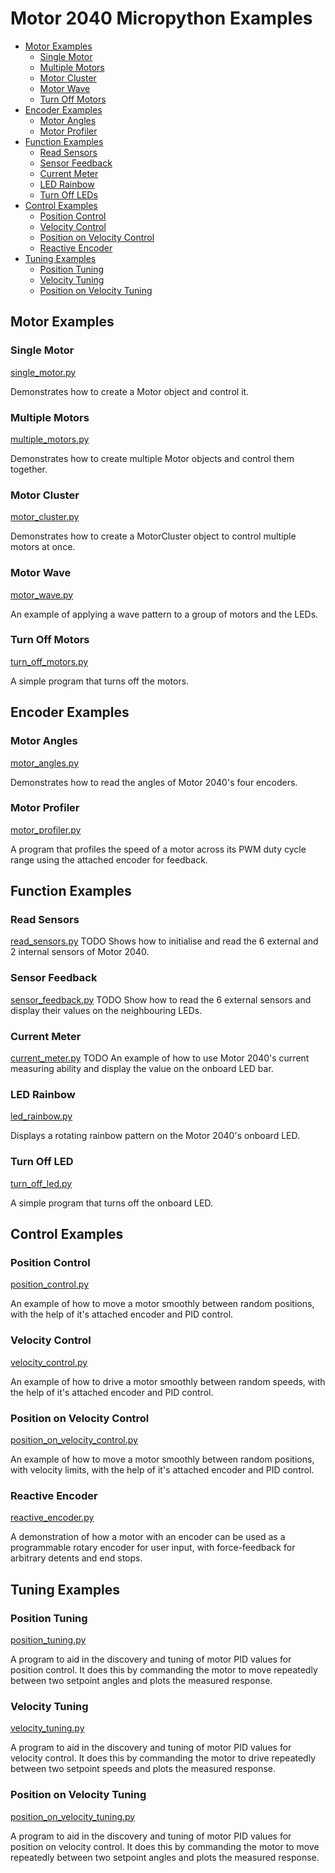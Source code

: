 # Motor 2040 Micropython Examples <!-- omit in toc -->

- [Motor Examples](#motor-examples)
  - [Single Motor](#single-motor)
  - [Multiple Motors](#multiple-motors)
  - [Motor Cluster](#motor-cluster)
  - [Motor Wave](#motor-wave)
  - [Turn Off Motors](#turn-off-motors)
- [Encoder Examples](#encoder-examples)
  - [Motor Angles](#motor-angles)
  - [Motor Profiler](#motor-profiler)
- [Function Examples](#function-examples)
  - [Read Sensors](#read-sensors)
  - [Sensor Feedback](#sensor-feedback)
  - [Current Meter](#current-meter)
  - [LED Rainbow](#led-rainbow)
  - [Turn Off LEDs](#turn-off-leds)
- [Control Examples](#control-examples)
  - [Position Control](#position-control)
  - [Velocity Control](#velocity-control)
  - [Position on Velocity Control](#position-on-velocity-control)
  - [Reactive Encoder](#reactive-encoder)
- [Tuning Examples](#tuning-examples)
  - [Position Tuning](#position-tuning)
  - [Velocity Tuning](#velocity-tuning)
  - [Position on Velocity Tuning](#position-on-velocity-tuning)


## Motor Examples

### Single Motor
[single_motor.py](single_motor.py)

Demonstrates how to create a Motor object and control it.


### Multiple Motors
[multiple_motors.py](multiple_motors.py)

Demonstrates how to create multiple Motor objects and control them together.


### Motor Cluster
[motor_cluster.py](motor_cluster.py)

Demonstrates how to create a MotorCluster object to control multiple motors at once.


### Motor Wave
[motor_wave.py](motor_wave.py)

An example of applying a wave pattern to a group of motors and the LEDs.


### Turn Off Motors
[turn_off_motors.py](turn_off_motors.py)

A simple program that turns off the motors.


## Encoder Examples

### Motor Angles
[motor_angles.py](motor_angles.py)

Demonstrates how to read the angles of Motor 2040's four encoders.


### Motor Profiler
[motor_profiler.py](motor_profiler.py)

A program that profiles the speed of a motor across its PWM
duty cycle range using the attached encoder for feedback.


## Function Examples

### Read Sensors
[read_sensors.py](read_sensors.py)
TODO
Shows how to initialise and read the 6 external and 2 internal sensors of Motor 2040.


### Sensor Feedback
[sensor_feedback.py](sensor_feedback.py)
TODO
Show how to read the 6 external sensors and display their values on the neighbouring LEDs.


### Current Meter
[current_meter.py](current_meter.py)
TODO
An example of how to use Motor 2040's current measuring ability and display the value on the onboard LED bar.


### LED Rainbow
[led_rainbow.py](led_rainbow.py)

Displays a rotating rainbow pattern on the Motor 2040's onboard LED.


### Turn Off LED
[turn_off_led.py](turn_off_led.py)

A simple program that turns off the onboard LED.


## Control Examples

### Position Control
[position_control.py](position_control.py)

An example of how to move a motor smoothly between random positions, with the help of it's attached encoder and PID control.


### Velocity Control
[velocity_control.py](velocity_control.py)

An example of how to drive a motor smoothly between random speeds, with the help of it's attached encoder and PID control.


### Position on Velocity Control
[position_on_velocity_control.py](position_on_velocity_control.py)

An example of how to move a motor smoothly between random positions, with velocity limits, with the help of it's attached encoder and PID control.


### Reactive Encoder
[reactive_encoder.py](reactive_encoder.py)

A demonstration of how a motor with an encoder can be used as a programmable rotary encoder for user input, with force-feedback for arbitrary detents and end stops.


## Tuning Examples

### Position Tuning
[position_tuning.py](position_tuning.py)

A program to aid in the discovery and tuning of motor PID values for position control. It does this by commanding the motor to move repeatedly between two setpoint angles and plots the measured response.


### Velocity Tuning
[velocity_tuning.py](velocity_tuning.py)

A program to aid in the discovery and tuning of motor PID values for velocity control. It does this by commanding the motor to drive repeatedly between two setpoint speeds and plots the measured response.


### Position on Velocity Tuning
[position_on_velocity_tuning.py](position_on_velocity_tuning.py)

A program to aid in the discovery and tuning of motor PID values for position on velocity control. It does this by commanding the motor to move repeatedly between two setpoint angles and plots the measured response.
